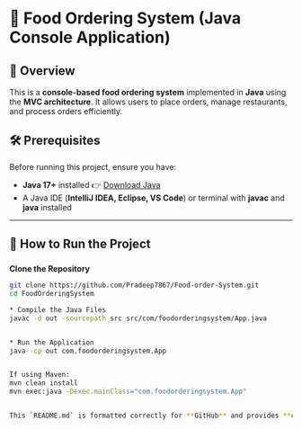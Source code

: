 
# 🛒 Food Ordering System (Java Console Application)

## 📌 Overview
This is a **console-based food ordering system** implemented in **Java** using the **MVC architecture**. It allows users to place orders, manage restaurants, and process orders efficiently.  

## 🛠 Prerequisites
Before running this project, ensure you have:
- **Java 17+** installed 👉 [Download Java](https://www.oracle.com/java/technologies/javase-jdk11-downloads.html)  
- A Java IDE (**IntelliJ IDEA, Eclipse, VS Code**) or terminal with **javac** and **java** installed  

---

## 🚀 How to Run the Project  

### 

**Clone the Repository**
```sh
git clone https://github.com/Pradeep7867/Food-order-System.git
cd FoodOrderingSystem

* Compile the Java Files
javac -d out -sourcepath src src/com/foodorderingsystem/App.java


* Run the Application
java -cp out com.foodorderingsystem.App


If using Maven:
mvn clean install
mvn exec:java -Dexec.mainClass="com.foodorderingsystem.App"


This `README.md` is formatted correctly for **GitHub** and provides **clear instructions** for running the application. Let me know if you need any adjustments! 🚀
